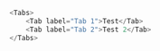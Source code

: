```javascript
<Tabs>
    <Tab label="Tab 1">Test</Tab>
    <Tab label="Tab 2">Test 2</Tab>
</Tabs>
```